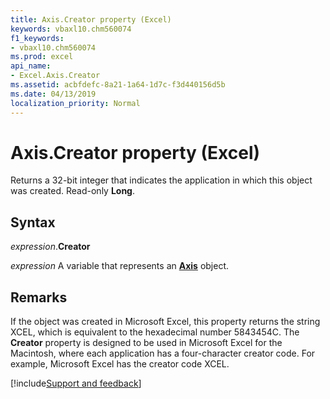 ```yaml
---
title: Axis.Creator property (Excel)
keywords: vbaxl10.chm560074
f1_keywords:
- vbaxl10.chm560074
ms.prod: excel
api_name:
- Excel.Axis.Creator
ms.assetid: acbfdefc-8a21-1a64-1d7c-f3d440156d5b
ms.date: 04/13/2019
localization_priority: Normal
---
```



# Axis.Creator property (Excel)

Returns a 32-bit integer that indicates the application in which this object was created. Read-only **Long**.


## Syntax

_expression_.**Creator**

_expression_ A variable that represents an **[Axis](Excel.Axis(object).md)** object.


## Remarks

If the object was created in Microsoft Excel, this property returns the string XCEL, which is equivalent to the hexadecimal number 5843454C. The **Creator** property is designed to be used in Microsoft Excel for the Macintosh, where each application has a four-character creator code. For example, Microsoft Excel has the creator code XCEL.




[!include[Support and feedback](~/includes/feedback-boilerplate.md)]